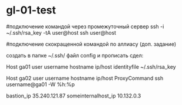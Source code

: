 # gl-01-test

#подключение командой через промежуточный сервер
ssh -i ~/.ssh/rsa_key -tA user@host ssh user@host

#подключение скокращенной командой по аллиасу (доп. задание)

создать в папке ~/.ssh/ файл config
и прописать сдел:

Host ga01
	user username
	hostname ip/host
	identityfile ~/.ssh/rsa_key
	
Host ga02
	user username
        hostname ip/host
	ProxyCommand  ssh username@ga01 -W %h:%p


bastion_ip 35.240.121.87
someinternalhost_ip 10.132.0.3
